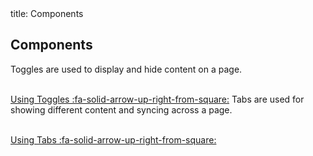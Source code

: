 <frontmatter>
  title: Components
</frontmatter>

## Components

<cardstack searchable>
  <card header="**Toggles**">
    Toggles are used to display and hide content on a page. <br><br>

[Using Toggles :fa-solid-arrow-up-right-from-square:]({{baseUrl}}/contents/components/toggles.html)
  </card>
  <card header="**Tabs**">
    Tabs are used for showing different content and syncing across a page. <br><br>
    
[Using Tabs :fa-solid-arrow-up-right-from-square:]({{baseUrl}}/contents/components/tabs.html)
  </card>
</cardstack>
